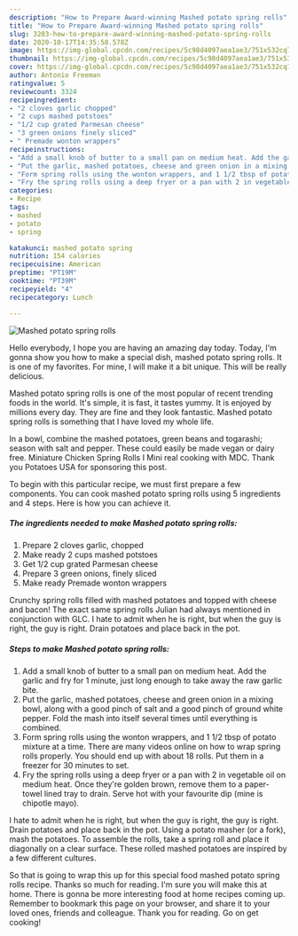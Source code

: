 ```yaml
---
description: "How to Prepare Award-winning Mashed potato spring rolls"
title: "How to Prepare Award-winning Mashed potato spring rolls"
slug: 3203-how-to-prepare-award-winning-mashed-potato-spring-rolls
date: 2020-10-17T14:35:58.578Z
image: https://img-global.cpcdn.com/recipes/5c98d4097aea1ae3/751x532cq70/mashed-potato-spring-rolls-recipe-main-photo.jpg
thumbnail: https://img-global.cpcdn.com/recipes/5c98d4097aea1ae3/751x532cq70/mashed-potato-spring-rolls-recipe-main-photo.jpg
cover: https://img-global.cpcdn.com/recipes/5c98d4097aea1ae3/751x532cq70/mashed-potato-spring-rolls-recipe-main-photo.jpg
author: Antonio Freeman
ratingvalue: 5
reviewcount: 3324
recipeingredient:
- "2 cloves garlic chopped"
- "2 cups mashed potstoes"
- "1/2 cup grated Parmesan cheese"
- "3 green onions finely sliced"
- " Premade wonton wrappers"
recipeinstructions:
- "Add a small knob of butter to a small pan on medium heat. Add the garlic and fry for 1 minute, just long enough to take away the raw garlic bite."
- "Put the garlic, mashed potatoes, cheese and green onion in a mixing bowl, along with a good pinch of salt and a good pinch of ground white pepper. Fold the mash into itself several times until everything is combined."
- "Form spring rolls using the wonton wrappers, and 1 1/2 tbsp of potato mixture at a time. There are many videos online on how to wrap spring rolls properly. You should end up with about 18 rolls. Put them in a freezer for 30 minutes to set."
- "Fry the spring rolls using a deep fryer or a pan with 2 in vegetable oil on medium heat. Once they&#39;re golden brown, remove them to a paper-towel lined tray to drain. Serve hot with your favourite dip (mine is chipotle mayo)."
categories:
- Recipe
tags:
- mashed
- potato
- spring

katakunci: mashed potato spring 
nutrition: 154 calories
recipecuisine: American
preptime: "PT19M"
cooktime: "PT39M"
recipeyield: "4"
recipecategory: Lunch

---
```



![Mashed potato spring rolls](https://img-global.cpcdn.com/recipes/5c98d4097aea1ae3/751x532cq70/mashed-potato-spring-rolls-recipe-main-photo.jpg)

Hello everybody, I hope you are having an amazing day today. Today, I'm gonna show you how to make a special dish, mashed potato spring rolls. It is one of my favorites. For mine, I will make it a bit unique. This will be really delicious.

Mashed potato spring rolls is one of the most popular of recent trending foods in the world. It's simple, it is fast, it tastes yummy. It is enjoyed by millions every day. They are fine and they look fantastic. Mashed potato spring rolls is something that I have loved my whole life.

In a bowl, combine the mashed potatoes, green beans and togarashi; season with salt and pepper. These could easily be made vegan or dairy free. Miniature Chicken Spring Rolls I Mini real cooking with MDC. Thank you Potatoes USA for sponsoring this post.


To begin with this particular recipe, we must first prepare a few components. You can cook mashed potato spring rolls using 5 ingredients and 4 steps. Here is how you can achieve it.

<!--inarticleads1-->

##### The ingredients needed to make Mashed potato spring rolls:

1. Prepare 2 cloves garlic, chopped
1. Make ready 2 cups mashed potstoes
1. Get 1/2 cup grated Parmesan cheese
1. Prepare 3 green onions, finely sliced
1. Make ready  Premade wonton wrappers


Crunchy spring rolls filled with mashed potatoes and topped with cheese and bacon! The exact same spring rolls Julian had always mentioned in conjunction with GLC. I hate to admit when he is right, but when the guy is right, the guy is right. Drain potatoes and place back in the pot. 

<!--inarticleads2-->

##### Steps to make Mashed potato spring rolls:

1. Add a small knob of butter to a small pan on medium heat. Add the garlic and fry for 1 minute, just long enough to take away the raw garlic bite.
1. Put the garlic, mashed potatoes, cheese and green onion in a mixing bowl, along with a good pinch of salt and a good pinch of ground white pepper. Fold the mash into itself several times until everything is combined.
1. Form spring rolls using the wonton wrappers, and 1 1/2 tbsp of potato mixture at a time. There are many videos online on how to wrap spring rolls properly. You should end up with about 18 rolls. Put them in a freezer for 30 minutes to set.
1. Fry the spring rolls using a deep fryer or a pan with 2 in vegetable oil on medium heat. Once they&#39;re golden brown, remove them to a paper-towel lined tray to drain. Serve hot with your favourite dip (mine is chipotle mayo).


I hate to admit when he is right, but when the guy is right, the guy is right. Drain potatoes and place back in the pot. Using a potato masher (or a fork), mash the potatoes. To assemble the rolls, take a spring roll and place it diagonally on a clear surface. These rolled mashed potatoes are inspired by a few different cultures. 

So that is going to wrap this up for this special food mashed potato spring rolls recipe. Thanks so much for reading. I'm sure you will make this at home. There is gonna be more interesting food at home recipes coming up. Remember to bookmark this page on your browser, and share it to your loved ones, friends and colleague. Thank you for reading. Go on get cooking!

